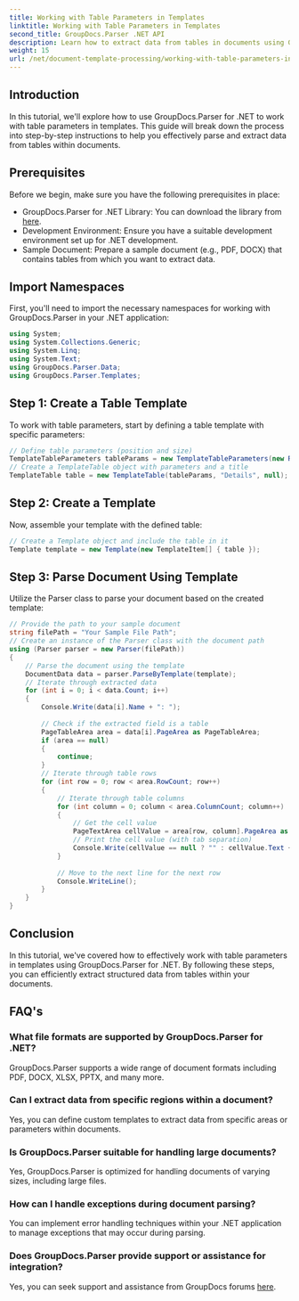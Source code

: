```yaml
---
title: Working with Table Parameters in Templates
linktitle: Working with Table Parameters in Templates
second_title: GroupDocs.Parser .NET API
description: Learn how to extract data from tables in documents using GroupDocs.Parser for .NET. Step-by-step guide for table parameter usage.
weight: 15
url: /net/document-template-processing/working-with-table-parameters-in-templates/
---
```

## Introduction
In this tutorial, we'll explore how to use GroupDocs.Parser for .NET to work with table parameters in templates. This guide will break down the process into step-by-step instructions to help you effectively parse and extract data from tables within documents.
## Prerequisites
Before we begin, make sure you have the following prerequisites in place:
- GroupDocs.Parser for .NET Library: You can download the library from [here](https://releases.groupdocs.com/parser/net/).
- Development Environment: Ensure you have a suitable development environment set up for .NET development.
- Sample Document: Prepare a sample document (e.g., PDF, DOCX) that contains tables from which you want to extract data.

## Import Namespaces
First, you'll need to import the necessary namespaces for working with GroupDocs.Parser in your .NET application:
```csharp
using System;
using System.Collections.Generic;
using System.Linq;
using System.Text;
using GroupDocs.Parser.Data;
using GroupDocs.Parser.Templates;
```
## Step 1: Create a Table Template
To work with table parameters, start by defining a table template with specific parameters:
```csharp
// Define table parameters (position and size)
TemplateTableParameters tableParams = new TemplateTableParameters(new Rectangle(new Point(35, 320), new Size(530, 55)), null);
// Create a TemplateTable object with parameters and a title
TemplateTable table = new TemplateTable(tableParams, "Details", null);
```
## Step 2: Create a Template
Now, assemble your template with the defined table:
```csharp
// Create a Template object and include the table in it
Template template = new Template(new TemplateItem[] { table });
```
## Step 3: Parse Document Using Template
Utilize the Parser class to parse your document based on the created template:
```csharp
// Provide the path to your sample document
string filePath = "Your Sample File Path";
// Create an instance of the Parser class with the document path
using (Parser parser = new Parser(filePath))
{
    // Parse the document using the template
    DocumentData data = parser.ParseByTemplate(template);
    // Iterate through extracted data
    for (int i = 0; i < data.Count; i++)
    {
        Console.Write(data[i].Name + ": ");
        
        // Check if the extracted field is a table
        PageTableArea area = data[i].PageArea as PageTableArea;
        if (area == null)
        {
            continue;
        }
        // Iterate through table rows
        for (int row = 0; row < area.RowCount; row++)
        {
            // Iterate through table columns
            for (int column = 0; column < area.ColumnCount; column++)
            {
                // Get the cell value
                PageTextArea cellValue = area[row, column].PageArea as PageTextArea;
                // Print the cell value (with tab separation)
                Console.Write(cellValue == null ? "" : cellValue.Text + "\t");
            }
            
            // Move to the next line for the next row
            Console.WriteLine();
        }
    }
}
```

## Conclusion
In this tutorial, we've covered how to effectively work with table parameters in templates using GroupDocs.Parser for .NET. By following these steps, you can efficiently extract structured data from tables within your documents.

## FAQ's
### What file formats are supported by GroupDocs.Parser for .NET?
GroupDocs.Parser supports a wide range of document formats including PDF, DOCX, XLSX, PPTX, and many more.
### Can I extract data from specific regions within a document?
Yes, you can define custom templates to extract data from specific areas or parameters within documents.
### Is GroupDocs.Parser suitable for handling large documents?
Yes, GroupDocs.Parser is optimized for handling documents of varying sizes, including large files.
### How can I handle exceptions during document parsing?
You can implement error handling techniques within your .NET application to manage exceptions that may occur during parsing.
### Does GroupDocs.Parser provide support or assistance for integration?
Yes, you can seek support and assistance from GroupDocs forums [here](https://forum.groupdocs.com/c/parser/17).
